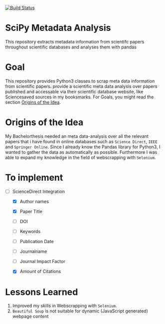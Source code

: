 [![Build Status](https://travis-ci.org/zwoefler/SciPy-Metadata-Analysis.svg?branch=master)](https://travis-ci.org/zwoefler/SciPy-Metadata-Analysis)
# SciPy Metadata Analysis
This repository extracts metadata information from scientifc papers throughout scientific databases and analyses them with pandas

# Goal
This repository provides Python3 classes to scrap meta data information from scientific papers.
provide a scientific meta data analysis over papers published and accessable via their scientific database website, like Sciencesaved sources in my booksmarks. For Goals, you might read the section [Origins of the Idea](#Origins-of-the-Idea).

# Origins of the Idea
My Bachelorthesis needed an meta data-analysis over all the relevant papers that i have found in online databases such as `Science Direct`, `IEEE` and `Springer Online`.
Since I already know the Pandas library for Python3, I wanted to gather the data as automatically as possible. Furthermore I was able to expand my knowledge in the field of webscrapping with `Selenium`.

# To implement
- [ ] ScienceDirect Integration
    - [X] Author names
    - [X] Paper Title
    - [ ] DOI
    - [ ] Keywords
    - [ ] Publication Date
    - [ ] Journalname
    - [ ] Journal Impact Factor
    - [X] Amount of Citations


# Lessons Learned
1. Improved my skills in Webscrapping with `Selenium`.
2. `Beautiful Soup` is not suitable for dynamic (JavaScript generated) webpage content